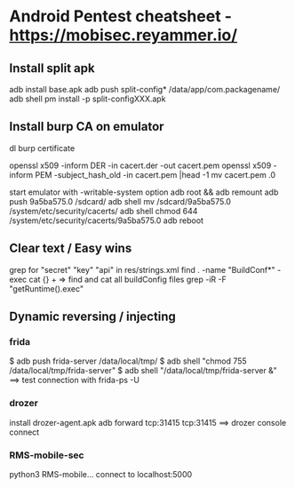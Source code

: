 # Android Pentest cheatsheet  - https://mobisec.reyammer.io/

## Install split apk
adb install base.apk
adb push split-config* /data/app/com.packagename/
adb shell pm install -p <package-name> split-configXXX.apk


## Install burp CA on emulator
dl burp certificate

openssl x509 -inform DER -in cacert.der -out cacert.pem
openssl x509 -inform PEM -subject_hash_old -in cacert.pem |head -1
mv cacert.pem <hash>.0

start emulator with -writable-system option
adb root && adb remount
adb push 9a5ba575.0 /sdcard/
adb shell mv /sdcard/9a5ba575.0 /system/etc/security/cacerts/
adb shell chmod 644 /system/etc/security/cacerts/9a5ba575.0
adb reboot


## Clear text / Easy wins
grep for "secret" "key" "api" in res/strings.xml
find . -name "BuildConf*" -exec cat {} + => find and cat all buildConfig files
grep -iR -F "getRuntime().exec" <decompiled apk>

## Dynamic reversing / injecting

### frida
$ adb push frida-server /data/local/tmp/
$ adb shell "chmod 755 /data/local/tmp/frida-server"
$ adb shell "/data/local/tmp/frida-server &"
==> test connection with frida-ps -U

### drozer
install drozer-agent.apk 
adb forward tcp:31415 tcp:31415
==> drozer console connect

### RMS-mobile-sec
python3 RMS-mobile...
connect to localhost:5000


